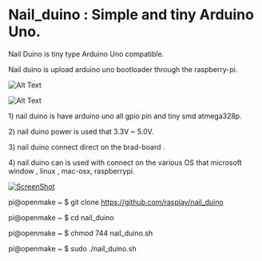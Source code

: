 # Nail_duino : Simple and tiny Arduino Uno.
Nail Duino is tiny type Arduino Uno compatible.<p>
Nail duino is upload arduino uno bootloader through the raspberry-pi. 

![Alt Text](http://i2.wp.com/www.rasplay.org/wp-content/uploads/nail_duino_31.jpg)

![Alt Text](http://i2.wp.com/www.rasplay.org/wp-content/uploads/nail_duino_1.jpg)

<p>1) nail duino is have arduino uno all gpio pin and tiny smd atmega328p.</p>
<p>2) nail duino power is used  that 3.3V ~ 5.0V.</p>
<p>3) nail duino connect direct on the brad-board .</p>
<p>4) nail duino can is used with connect on the various OS that microsoft window , linux , mac-osx, raspberrypi.</p>

[![ScreenShot](http://www.rasplay.org/wp-content/uploads/25.jpg)](https://www.youtube.com/watch?v=vQyZlNaWGlg)

pi@openmake ~ $ git clone https://github.com/rasplay/nail_duino

pi@openmake ~ $ cd nail_duino

pi@openmake ~ $ chmod 744 nail_duino.sh

pi@openmake ~ $ sudo ./nail_duino.sh
